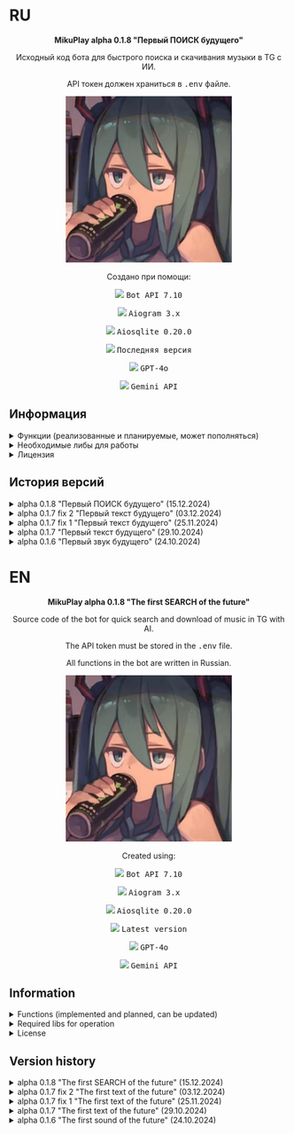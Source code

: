 # RU
<p align="center"><b>MikuPlay alpha 0.1.8 "Первый ПОИСК будущего"</b></p>
<p align="center">Исходный код бота для быстрого поиска и скачивания музыки в TG с ИИ.</p>
<p align="center">API токен должен храниться в <tt>.env</tt> файле.</p>

<p align="center">
    <img src="/assets/ava.jpeg" width="300px" height="300px"/>
</p>

<p align="center">Создано при помощи:</p>
<p align="center"><img src="https://img.shields.io/badge/Telegram-2CA5E0?style=for-the-badge&logo=telegram&logoColor=white"/> <tt>Bot API 7.10</tt></p> 
<p align="center"><img src="https://img.shields.io/badge/python-3670A0?style=for-the-badge&logo=python&logoColor=ffdd54"/> <tt>Aiogram 3.x</tt></p>
<p align="center"><img src="https://img.shields.io/badge/sqlite-%2307405e.svg?style=for-the-badge&logo=sqlite&logoColor=white"/> <tt>Aiosqlite 0.20.0</tt></p>
<p align="center"><img src="https://img.shields.io/badge/Visual%20Studio%20Code-0078d7.svg?style=for-the-badge&logo=visual-studio-code&logoColor=white"/> <tt>Последняя версия</tt></p>
<p align="center"><img src="https://img.shields.io/badge/chatGPT-74aa9c?style=for-the-badge&logo=openai&logoColor=white"/> <tt>GPT-4o</tt></p>
<p align="center"><img src="https://img.shields.io/badge/google-4285F4?style=for-the-badge&logo=google&logoColor=white"/> <tt>Gemini API</tt></p>

## Информация
<details>

<summary>Функции (реализованные и планируемые, может пополняться)</summary>

- [x] Inline-поиск треков;
- [x] Добавление аудио-файлов (вплоть до нескольких десятков или 100 штук за раз);
- [x] Замена аудио-файлов и их информации;
- [x] Редактирование сведений добавленного аудио-файла в БД (Исполнителя, название. Не меняет информацию в самом MP3 файле.);
- [x] Удаление трека из поисковой выдачи;
- [x] Добавление администраторов;
- [x] Разжалование администраторов;
- [ ] Создание личных плейлистов;
- [x] Нейросеть с личностью Мику.

</details>
<details>

<summary>Необходимые либы для работы</summary>

1. `aiofiles==24.1.0`
2. `aiogram==3.13.1`
3. `aiohappyeyeballs==2.4.3`
4. `aiohttp==3.10.10`
5. `aiosignal==1.3.1`
6. `aiosqlite==0.20.0`
7. `annotated-types==0.7.0`
8. `attrs==24.2.0`
9. `cachetools==5.5.0`
10. `certifi==2024.8.30`
11. `charset-normalizer==3.4.0`
12. `colorama==0.4.6`
13. `frozenlist==1.4.1`
14. `fuzzywuzzy==0.18.0`
15. `google-ai-generativelanguage==0.6.10`
16. `google-api-core==2.21.0`
17. `google-api-python-client==2.149.0`
18. `google-auth==2.35.0`
19. `google-auth-httplib2==0.2.0`
20. `google-generativeai==0.8.3`
21. `googleapis-common-protos==1.65.0`
22. `greenlet==3.1.1`
23. `grpcio==1.67.0`
24. `grpcio-status==1.67.0`
25. `httplib2==0.22.0`
26. `idna==3.10`
27. `Levenshtein==0.26.0`
28. `magic-filter==1.0.12`
29. `multidict==6.1.0`
30. `propcache==0.2.0`
31. `proto-plus==1.25.0`
32. `protobuf==5.28.3`
33. `pyasn1==0.6.1`
34. `pyasn1_modules==0.4.1`
35. `pydantic==2.9.2`
36. `pydantic_core==2.23.4`
37. `pyparsing==3.2.0`
38. `python-dotenv==1.0.1`
39. `python-Levenshtein==0.26.0`
40. `RapidFuzz==3.10.0`
41. `requests==2.32.3`
42. `rsa==4.9`
43. `SQLAlchemy==2.0.36`
44. `tqdm==4.66.5`
45. `typing_extensions==4.12.2`
46. `uritemplate==4.1.1`
47. `urllib3==2.2.3`
48. `yarl==1.15.5`

</details>
<details>

<summary>Лицензия</summary>

MIT License

Copyright (c) 2024 Meme Corp

Данная лицензия разрешает лицам, получившим копию данного программного обеспечения и сопутствующей документации (далее — Программное обеспечение), безвозмездно использовать Программное обеспечение без ограничений, включая неограниченное право на использование, копирование, изменение, слияние, публикацию, распространение, сублицензирование и/или продажу копий Программного обеспечения, а также лицам, которым предоставляется данное Программное обеспечение, при соблюдении следующих условий:

Указанное выше уведомление об авторском праве и данные условия должны быть включены во все копии или значимые части данного Программного обеспечения.

ДАННОЕ ПРОГРАММНОЕ ОБЕСПЕЧЕНИЕ ПРЕДОСТАВЛЯЕТСЯ «КАК ЕСТЬ», БЕЗ КАКИХ-ЛИБО ГАРАНТИЙ, ЯВНО ВЫРАЖЕННЫХ ИЛИ ПОДРАЗУМЕВАЕМЫХ, ВКЛЮЧАЯ ГАРАНТИИ ТОВАРНОЙ ПРИГОДНОСТИ, СООТВЕТСТВИЯ ПО ЕГО КОНКРЕТНОМУ НАЗНАЧЕНИЮ И ОТСУТСТВИЯ НАРУШЕНИЙ, НО НЕ ОГРАНИЧИВАЯСЬ ИМИ. НИ В КАКОМ СЛУЧАЕ АВТОРЫ ИЛИ ПРАВООБЛАДАТЕЛИ НЕ НЕСУТ ОТВЕТСТВЕННОСТИ ПО КАКИМ-ЛИБО ИСКАМ, ЗА УЩЕРБ ИЛИ ПО ИНЫМ ТРЕБОВАНИЯМ, В ТОМ ЧИСЛЕ, ПРИ ДЕЙСТВИИ КОНТРАКТА, ДЕЛИКТЕ ИЛИ ИНОЙ СИТУАЦИИ, ВОЗНИКШИМ ИЗ-ЗА ИСПОЛЬЗОВАНИЯ ПРОГРАММНОГО ОБЕСПЕЧЕНИЯ ИЛИ ИНЫХ ДЕЙСТВИЙ С ПРОГРАММНЫМ ОБЕСПЕЧЕНИЕМ.

</details>

## История версий
<details>

<summary>alpha 0.1.8 "Первый ПОИСК будущего" (15.12.2024)</summary>

Второе обновление, включающее в себя:
* Улучшена логика добавления треков.
* Изменена логика замены треков.
* Добавлена проверка на тип файла (поддерживаются только mp3) при добавлении и замене треков.
* Добавлена логика обрезки сообщения со списком полученных треков для избежания проблем с его отправкой.
* Улучшен поиск треков через инлайн-режим.
* Добавлен расширенный поиск треков через диалог с ботом (можно узнать айди трека из базы данных, его название и исполнителя, не открывая саму базу данных).
* Предварительно добавлены меню магазина и профиля в главное меню.
* Улучшено логирование.
* Функции администраторов помещены в отдельное меню.
* В меню администратора добавлена возможность получить ID своего профиля, текущего чата и файлов (фото, видео, музыка, голосовые сообщения, стикеры и т. д.).
* Изменена логика получения ответов для ИИ: теперь не обязательно указывать имя при обращении к ней, можно ответить на любое сообщение бота.
* Изменён текст отправки запроса юзера к ИИ.
* Изменён контекст ИИ.
* Изменено меню помощи: дисклеймер и DMCA помещены в отдельные меню в нём.


</details>
<details>

<summary>alpha 0.1.7 fix 2 "Первый текст будущего" (03.12.2024)</summary>

Второй фикс первого обновления, включающий в себя:
* Добавлено и убрано логирование в некоторых местах.


</details>
<details>

<summary>alpha 0.1.7 fix 1 "Первый текст будущего" (25.11.2024)</summary>

Первый фикс первого обновления, включающий в себя:
* Немного изменён контекст ИИ и данные отправки запроса к Gemini API;
* Добавлена ссылка на GitHub проекта в меню.


</details>
<details>

<summary>alpha 0.1.7 "Первый текст будущего" (29.10.2024)</summary>

Первое обновление, включающее в себя:
* ИИ с личностью Мику на основе Gemini API;
* Возможность сбросить историю диалога с ИИ;
* Улучшенный поиск с помощью либы `re`;
* Прочие правки и улучшения взаимодействия пользователя с меню и текстом.


</details>
<details>

<summary>alpha 0.1.6 "Первый звук будущего" (24.10.2024)</summary>

Самая первая публично выпущенная версия с базовым функционалом:
* Inline-поиск треков;
* Добавление аудио-файлов (вплоть до нескольких десятков или 100 штук за раз);
* Замена аудио-файлов и их информации;
* Редактирование сведений добавленного аудио-файла в БД (Исполнителя, название. Не меняет информацию в самом MP3 файле.);
* Удаление трека из поисковой выдачи;
* Добавление администраторов;
* Разжалование администраторов.

</details>

# EN
<p align="center"><b>MikuPlay alpha 0.1.8 "The first SEARCH of the future"</b></p>
<p align="center">Source code of the bot for quick search and download of music in TG with AI.</p>
<p align="center">The API token must be stored in the <tt>.env</tt> file.</p>
<p align="center">All functions in the bot are written in Russian.</p>

<p align="center">
    <img src="/assets/ava.jpeg" width="300px" height="300px"/>
</p>

<p align="center">Created using:</p>
<p align="center"><img src="https://img.shields.io/badge/Telegram-2CA5E0?style=for-the-badge&logo=telegram&logoColor=white"/> <tt>Bot API 7.10</tt></p> 
<p align="center"><img src="https://img.shields.io/badge/python-3670A0?style=for-the-badge&logo=python&logoColor=ffdd54"/> <tt>Aiogram 3.x</tt></p>
<p align="center"><img src="https://img.shields.io/badge/sqlite-%2307405e.svg?style=for-the-badge&logo=sqlite&logoColor=white"/> <tt>Aiosqlite 0.20.0</tt></p>
<p align="center"><img src="https://img.shields.io/badge/Visual%20Studio%20Code-0078d7.svg?style=for-the-badge&logo=visual-studio-code&logoColor=white"/> <tt>Latest version</tt></p>
<p align="center"><img src="https://img.shields.io/badge/chatGPT-74aa9c?style=for-the-badge&logo=openai&logoColor=white"/> <tt>GPT-4o</tt></p>
<p align="center"><img src="https://img.shields.io/badge/google-4285F4?style=for-the-badge&logo=google&logoColor=white"/> <tt>Gemini API</tt></p>

## Information
<details>

<summary>Functions (implemented and planned, can be updated)</summary>

- [x] Inline-search tracks;
- [x] Adding audio files (up to several dozen or 100 pieces at a time);
- [x] Replacing audio files and their information;
- [x] Edit information about the added audio file in the database (Artist, name. Doesn't change the information in the MP3 file itself.);
- [x] Deleting a track from the search results;
- [x] Adding administrators;
- [x] Deleting administrators;
- [ ] Creating personal playlists;
- [x] AI with the Miku identity.

</details>
<details>

<summary>Required libs for operation</summary>

1. `aiofiles==24.1.0`
2. `aiogram==3.13.1`
3. `aiohappyeyeballs==2.4.3`
4. `aiohttp==3.10.10`
5. `aiosignal==1.3.1`
6. `aiosqlite==0.20.0`
7. `annotated-types==0.7.0`
8. `attrs==24.2.0`
9. `cachetools==5.5.0`
10. `certifi==2024.8.30`
11. `charset-normalizer==3.4.0`
12. `colorama==0.4.6`
13. `frozenlist==1.4.1`
14. `fuzzywuzzy==0.18.0`
15. `google-ai-generativelanguage==0.6.10`
16. `google-api-core==2.21.0`
17. `google-api-python-client==2.149.0`
18. `google-auth==2.35.0`
19. `google-auth-httplib2==0.2.0`
20. `google-generativeai==0.8.3`
21. `googleapis-common-protos==1.65.0`
22. `greenlet==3.1.1`
23. `grpcio==1.67.0`
24. `grpcio-status==1.67.0`
25. `httplib2==0.22.0`
26. `idna==3.10`
27. `Levenshtein==0.26.0`
28. `magic-filter==1.0.12`
29. `multidict==6.1.0`
30. `propcache==0.2.0`
31. `proto-plus==1.25.0`
32. `protobuf==5.28.3`
33. `pyasn1==0.6.1`
34. `pyasn1_modules==0.4.1`
35. `pydantic==2.9.2`
36. `pydantic_core==2.23.4`
37. `pyparsing==3.2.0`
38. `python-dotenv==1.0.1`
39. `python-Levenshtein==0.26.0`
40. `RapidFuzz==3.10.0`
41. `requests==2.32.3`
42. `rsa==4.9`
43. `SQLAlchemy==2.0.36`
44. `tqdm==4.66.5`
45. `typing_extensions==4.12.2`
46. `uritemplate==4.1.1`
47. `urllib3==2.2.3`
48. `yarl==1.15.5`

</details>
<details>

<summary>License</summary>

MIT License

Copyright (c) 2024 Meme Corp

Permission is hereby granted, free of charge, to any person obtaining a copy
of this software and associated documentation files (the "Software"), to deal
in the Software without restriction, including without limitation the rights
to use, copy, modify, merge, publish, distribute, sublicense, and/or sell
copies of the Software, and to permit persons to whom the Software is
furnished to do so, subject to the following conditions:

The above copyright notice and this permission notice shall be included in all
copies or substantial portions of the Software.

THE SOFTWARE IS PROVIDED "AS IS", WITHOUT WARRANTY OF ANY KIND, EXPRESS OR
IMPLIED, INCLUDING BUT NOT LIMITED TO THE WARRANTIES OF MERCHANTABILITY,
FITNESS FOR A PARTICULAR PURPOSE AND NONINFRINGEMENT. IN NO EVENT SHALL THE
AUTHORS OR COPYRIGHT HOLDERS BE LIABLE FOR ANY CLAIM, DAMAGES OR OTHER
LIABILITY, WHETHER IN AN ACTION OF CONTRACT, TORT OR OTHERWISE, ARISING FROM,
OUT OF OR IN CONNECTION WITH THE SOFTWARE OR THE USE OR OTHER DEALINGS IN THE
SOFTWARE.

</details>

## Version history
<details>

<summary>alpha 0.1.8 "The first SEARCH of the future" (15.12.2024)</summary>

The second update, which includes:
* Improved the logic for adding tracks.
* Changed the logic of replacing tracks.
* Added file type checking (only mp3 is supported) when adding and replacing tracks.
* Added logic for cropping a message with a list of received tracks to avoid problems with sending it.
* Improved track search via inline mode.
* Added advanced track search via the bot dialog (you can find out the track ID from the database, its name and artist without opening the database itself).
* Pre-added store and profile menus to the main menu.
* Improved logging.
* Admin functions are placed in a separate menu.
* Added the ability to get the ID of your profile, current chat, and files (photos, videos, music, voice messages, stickers, etc.) in the admin menu.
* Changed the logic for getting answers for AI: now you don't have to specify a name when accessing it, you can reply to any bot message.
* Changed the text of sending a user's request to the AI.
* The AI context has been changed.
* Changed the help menu: disclaimer and DMCA are placed in separate menus in it.


</details>
<details>

<summary>alpha 0.1.7 fix 2 "The first text of the future" (03.12.2024)</summary>

The second fix of the first update, which includes:
* Added and removed logging in some places.


</details>
<details>

<summary>alpha 0.1.7 fix 1 "The first text of the future" (25.11.2024)</summary>

First fix of the first update, including:
* Slightly changed the AI context and data for sending a request to the Gemini API;
* Added a link to the project's GitHub in the menu.


</details>
<details>

<summary>alpha 0.1.7 "The first text of the future" (29.10.2024)</summary>

The first update that includes:
* AI with Miku's identity based on the Gemini API;
* Ability to reset the dialog history with AI;
* Improved search with the `re`library;
* Other edits and improvements to the user's interaction with the menu and text.


</details>
<details>

<summary>alpha 0.1.6 "The first sound of the future" (24.10.2024)</summary>

The very first publicly released version with basic functionality:
* Inline-search tracks;
* Adding audio files (up to several dozen or 100 pieces at a time);
* Replacing audio files and their information;
* Edit information about the added audio file in the database (Artist, name. Doesn't change the information in the MP3 file itself.);
* Deleting a track from the search results;
* Adding administrators;
* Deleting administrators.

</details>

